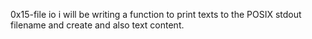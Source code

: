 0x15-file io
i will be writing a function to print 
 texts to the POSIX stdout
 filename and create
 and also text content.
